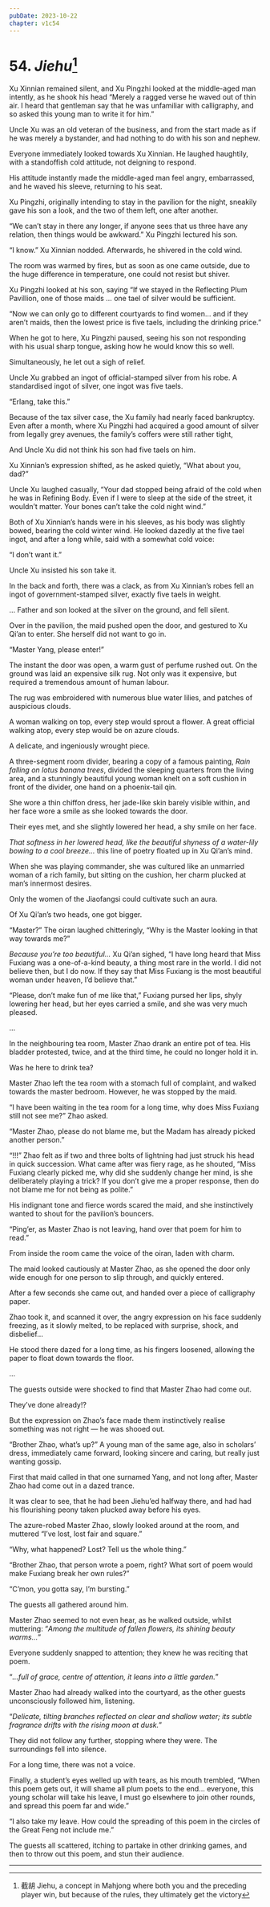 ```yaml
---
pubDate: 2023-10-22
chapter: v1c54
---
```


# 54. *Jiehu*[^1]

Xu Xinnian remained silent, and Xu Pingzhi looked at the middle-aged man intently, as he shook his head “Merely a ragged verse he waved out of thin air. I heard that gentleman say that he was unfamiliar with calligraphy, and so asked this young man to write it for him.”

Uncle Xu was an old veteran of the business, and from the start made as if he was merely a bystander, and had nothing to do with his son and nephew.

Everyone immediately looked towards Xu Xinnian. He laughed haughtily, with a standoffish cold attitude, not deigning to respond.

His attitude instantly made the middle-aged man feel angry, embarrassed, and he waved his sleeve, returning to his seat. 

Xu Pingzhi, originally intending to stay in the pavilion for the night, sneakily gave his son a look, and the two of them left, one after another.

“We can’t stay in there any longer, if anyone sees that us three have any relation, then things would be awkward.” Xu Pingzhi lectured his son.

“I know.” Xu Xinnian nodded. Afterwards, he shivered in the cold wind.

The room was warmed by fires, but as soon as one came outside, due to the huge difference in temperature, one could not resist but shiver.

Xu Pingzhi looked at his son, saying “If we stayed in the Reflecting Plum Pavillion, one of those maids … one tael of silver would be sufficient.

“Now we can only go to different courtyards to find women… and if they aren’t maids, then the lowest price is five taels, including the drinking price.”

When he got to here, Xu Pingzhi paused, seeing his son not responding with his usual sharp tongue, asking how he would know this so well.

Simultaneously, he let out a sigh of relief.

Uncle Xu grabbed an ingot of official-stamped silver from his robe. A standardised ingot of silver, one ingot was five taels. 

“Erlang, take this.”

Because of the tax silver case, the Xu family had nearly faced bankruptcy. Even after a month, where Xu Pingzhi had acquired a good amount of silver from legally grey avenues, the family’s coffers were still rather tight,

And Uncle Xu did not think his son had five taels on him.

Xu Xinnian’s expression shifted, as he asked quietly, “What about you, dad?”

Uncle Xu laughed casually, “Your dad stopped being afraid of the cold when he was in Refining Body. Even if I were to sleep at the side of the street, it wouldn’t matter. Your bones can’t take the cold night wind.”

Both of Xu Xinnian’s hands were in his sleeves, as his body was slightly bowed, bearing the cold winter wind. He looked dazedly at the five tael ingot, and after a long while, said with a somewhat cold voice:

“I don’t want it.”

Uncle Xu insisted his son take it.

In the back and forth, there was a clack, as from Xu Xinnian’s robes fell an ingot of government-stamped silver, exactly five taels in weight.

… Father and son looked at the silver on the ground, and fell silent.

Over in the pavilion, the maid pushed open the door, and gestured to Xu Qi’an to enter. She herself did not want to go in.

“Master Yang, please enter!”

The instant the door was open, a warm gust of perfume rushed out. On the ground was laid an expensive silk rug. Not only was it expensive, but required a tremendous amount of human labour.

The rug was embroidered with numerous blue water lilies, and patches of auspicious clouds. 

A woman walking on top, every step would sprout a flower. A great official walking atop, every step would be on azure clouds.

A delicate, and ingeniously wrought piece.

A three-segment room divider, bearing a copy of a famous painting, *Rain falling on lotus banana trees*, divided the sleeping quarters from the living area, and a stunningly beautiful young woman knelt on a soft cushion in front of the divider, one hand on a phoenix-tail qin. 

She wore a thin chiffon dress, her jade-like skin barely visible within, and her face wore a smile as she looked towards the door.

Their eyes met, and she slightly lowered her head, a shy smile on her face.

*That softness in her lowered head, like the beautiful shyness of a water-lily bowing to a cool breeze…* this line of poetry floated up in Xu Qi’an’s mind.

When she was playing commander, she was cultured like an unmarried woman of a rich family, but sitting on the cushion, her charm plucked at man’s innermost desires.

Only the women of the Jiaofangsi could cultivate such an aura.

Of Xu Qi’an’s two heads, one got bigger.

“Master?” The oiran laughed chitteringly, “Why is the Master looking in that way towards me?”

*Because you’re too beautiful…* Xu Qi’an sighed, “I have long heard that Miss Fuxiang was a one-of-a-kind beauty, a thing most rare in the world. I did not believe then, but I do now. If they say that Miss Fuxiang is the most beautiful woman under heaven, I’d believe that.”

“Please, don’t make fun of me like that,” Fuxiang pursed her lips, shyly lowering her head, but her eyes carried a smile, and she was very much pleased.

…

In the neighbouring tea room, Master Zhao drank an entire pot of tea. His bladder protested, twice, and at the third time, he could no longer hold it in.

Was he here to drink tea?

Master Zhao left the tea room with a stomach full of complaint, and walked towards the master bedroom. However, he was stopped by the maid.

“I have been waiting in the tea room for a long time, why does Miss Fuxiang still not see me?” Zhao asked.

“Master Zhao, please do not blame me, but the Madam has already picked another person.”

“!!!” Zhao felt as if two and three bolts of lightning had just struck his head in quick succession. What came after was fiery rage, as he shouted, “Miss Fuxiang clearly picked me, why did she suddenly change her mind, is she deliberately playing a trick? If you don’t give me a proper response, then do not blame me for not being as polite.”

His indignant tone and fierce words scared the maid, and she instinctively wanted to shout for the pavilion’s bouncers.

“Ping’er, as Master Zhao is not leaving, hand over that poem for him to read.”

From inside the room came the voice of the oiran, laden with charm.

The maid looked cautiously at Master Zhao, as she opened the door only wide enough for one person to slip through, and quickly entered.

After a few seconds she came out, and handed over a piece of calligraphy paper.

Zhao took it, and scanned it over, the angry expression on his face suddenly freezing, as it slowly melted, to be replaced with surprise, shock, and disbelief…

He stood there dazed for a long time, as his fingers loosened, allowing the paper to float down towards the floor.

…

The guests outside were shocked to find that Master Zhao had come out.

They’ve done already!?

But the expression on Zhao’s face made them instinctively realise something was not right — he was shooed out.

“Brother Zhao, what’s up?” A young man of the same age, also in scholars’ dress, immediately came forward, looking sincere and caring, but really just wanting gossip.

First that maid called in that one surnamed Yang, and not long after, Master Zhao had come out in a dazed trance. 

It was clear to see, that he had been Jiehu’ed halfway there, and had had his flourishing peony taken plucked away before his eyes.

The azure-robed Master Zhao, slowly looked around at the room, and muttered “I’ve lost, lost fair and square.”

“Why, what happened? Lost? Tell us the whole thing.”

“Brother Zhao, that person wrote a poem, right? What sort of poem would make Fuxiang break her own rules?”

“C’mon, you gotta say, I’m bursting.”

The guests all gathered around him.

Master Zhao seemed to not even hear, as he walked outside, whilst muttering: “*Among the multitude of fallen flowers, its shining beauty warms…*”

Everyone suddenly snapped to attention; they knew he was reciting that poem. 

“*…full of grace, centre of attention, it leans into a little garden.*”

Master Zhao had already walked into the courtyard, as the other guests unconsciously followed him, listening.

“*Delicate, tilting branches reflected on clear and shallow water; its subtle fragrance drifts with the rising moon at dusk.*”

They did not follow any further, stopping where they were. The surroundings fell into silence.

For a long time, there was not a voice.

Finally, a student’s eyes welled up with tears, as his mouth trembled, “When this poem gets out, it will shame all plum poets to the end… everyone, this young scholar will take his leave, I must go elsewhere to join other rounds, and spread this poem far and wide.”

“I also take my leave. How could the spreading of this poem in the circles of the Great Feng not include me.”

The guests all scattered, itching to partake in other drinking games, and then to throw out this poem, and stun their audience.

---

[^1]: 截胡 Jiehu, a concept in Mahjong where both you and the preceding player win, but because of the rules, they ultimately get the victory    


    